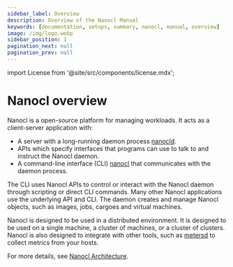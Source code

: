 ```yaml
---
sidebar_label: Overview
description: Overview of the Nanocl Manual
keywords: [documentation, setups, summary, nanocl, manual, overview]
image: /img/logo.webp
sidebar_position: 1
pagination_next: null
pagination_prev: null
---
```


import License from '@site/src/components/license.mdx';

# Nanocl overview

Nanocl is a open-source platform for managing workloads.
It acts as a client-server application with:

* A server with a long-running daemon process [nanocld](/docs/references/nanocl/daemon/overview.md).
* APIs which specify interfaces that programs can use to talk to and instruct the Nanocl daemon.
* A command-line interface (CLI) [nanocl](/docs/references/nanocl/cli.md) that communicates with the daemon process.

The CLI uses Nanocl APIs to control or interact with the Nanocl daemon through scripting or direct CLI commands. Many other Nanocl applications use the underlying API and CLI. The daemon creates and manage Nanocl objects, such as images, jobs, cargoes and virtual machines.

Nanocl is designed to be used in a distributed environment. It is designed to be used on a single machine, a cluster of machines, or a cluster of clusters. Nanocl is also designed to integrate with other tools, such as [metersd](https://github.com/next-hat/metrs) to collect metrics from your hosts.

For more details, see [Nanocl Architecture](/docs/guides/nanocl/overview.md#nanocl-architecture).

<License />